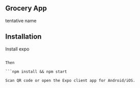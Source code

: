 ## Grocery App
tentative name

## Installation

Install expo

```npm install exp -g

Then

```npm install && npm start

Scan QR code or open the Expo client app for Android/iOS.
